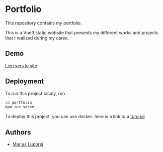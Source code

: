 
# Portfolio

This repository contains my portfolio.

This is a Vue3 static website that presents my different works and projects that I realized during my caree.


## Demo

[Lien vers le site](https://github.com/mariuslupo)


## Deployment

To run this project localy, run

```bash
cd portfolio
npm run serve
```

To deploy this project, you can use docker.
here is a link to a [tutorial](https://fr.vuejs.org/v2/cookbook/dockerize-vuejs-app.html)

## Authors

- [Marius Luporsi](https://github.com/mariuslupo)

